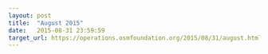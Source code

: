 ```yaml
---
layout: post
title:  "August 2015"
date:   2015-08-31 23:59:59
target_url: https://operations.osmfoundation.org/2015/08/31/august.html
---
```

